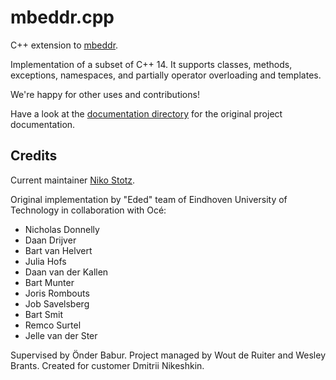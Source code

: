 # mbeddr.cpp

C++ extension to [mbeddr](http://mbeddr.com).

Implementation of a subset of C++ 14.
It supports classes, methods, exceptions, namespaces, and partially operator overloading and templates.

We're happy for other uses and contributions!

Have a look at the [documentation directory](https://github.com/DSLFoundry/mbeddr.cpp/tree/master/documentation/cpp) for the original project documentation.

## Credits

Current maintainer [Niko Stotz](https://github.com/enikao).


Original implementation by "Eded" team of Eindhoven University of Technology in collaboration with Océ:

- Nicholas Donnelly
- Daan Drijver
- Bart van Helvert
- Julia Hofs
- Daan van der Kallen
- Bart Munter
- Joris Rombouts
- Job Savelsberg
- Bart Smit
- Remco Surtel
- Jelle van der Ster

Supervised by Önder Babur.
Project managed by Wout de Ruiter and Wesley Brants.
Created for customer Dmitrii Nikeshkin.
